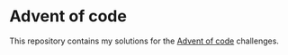 # Advent of code

This repository contains my solutions for the [Advent of code](https://adventofcode.com/) challenges.
